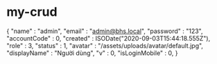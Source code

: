 # my-crud

{
    "name" : "admin",
    "email" : "admin@bhs.local",
    "password" : "123",
    "accountCode" : 0,
    "created" : ISODate("2020-09-03T15:44:18.555Z"),
    "role" : 3,
    "status" : 1,
    "avatar" : "/assets/uploads/avatar/default.jpg",
    "displayName" : "Người dùng",
    "v" : 0,
    "isLoginMobile" : 0,
}